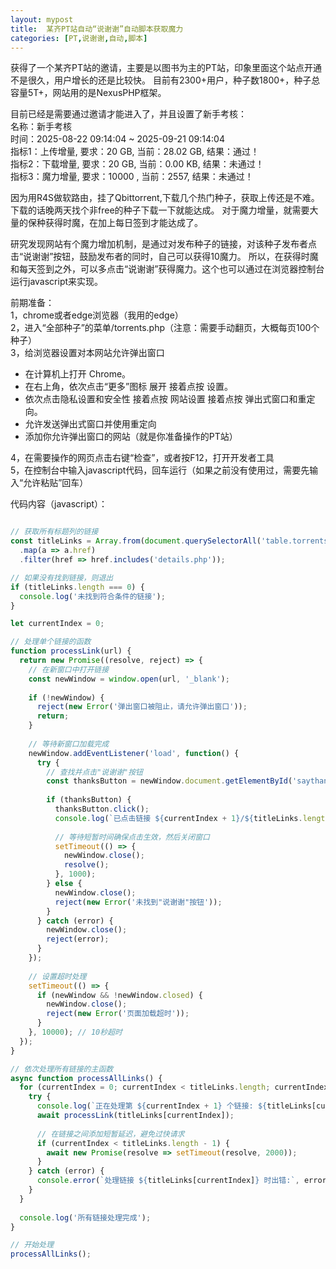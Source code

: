 ```yaml
---
layout: mypost
title:  某齐PT站自动“说谢谢”自动脚本获取魔力
categories: [PT,说谢谢,自动,脚本]
---
```


获得了一个某齐PT站的邀请，主要是以图书为主的PT站，印象里面这个站点开通不是很久，用户增长的还是比较快。
目前有2300+用户，种子数1800+，种子总容量5T+，网站用的是NexusPHP框架。

目前已经是需要通过邀请才能进入了，并且设置了新手考核：  <br>
名称：新手考核<br>
时间：2025-08-22 09:14:04 ~ 2025-09-21 09:14:04 <br>
指标1：上传增量, 要求：20 GB, 当前：28.02 GB, 结果：通过！ <br>
指标2：下载增量, 要求：20 GB, 当前：0.00 KB, 结果：未通过！ <br>
指标3：魔力增量, 要求：10000 , 当前：2557, 结果：未通过！ <br>

因为用R4S做软路由，挂了Qbittorrent,下载几个热门种子，获取上传还是不难。下载的话晚两天找个非free的种子下载一下就能达成。
对于魔力增量，就需要大量的保种获得时魔，在加上每日签到才能达成了。

研究发现网站有个魔力增加机制，是通过对发布种子的链接，对该种子发布者点击“说谢谢”按钮，鼓励发布者的同时，自己可以获得10魔力。
所以，在获得时魔和每天签到之外，可以多点击“说谢谢”获得魔力。这个也可以通过在浏览器控制台运行javascript来实现。

前期准备： </br>
1，chrome或者edge浏览器（我用的edge） <br>
2，进入“全部种子”的菜单/torrents.php（注意：需要手动翻页，大概每页100个种子） <br>
3，给浏览器设置对本网站允许弹出窗口 <br>
- 在计算机上打开 Chrome。
- 在右上角，依次点击“更多”图标 展开 接着点按 设置。
- 依次点击隐私设置和安全性 接着点按 网站设置 接着点按 弹出式窗口和重定向。
- 允许发送弹出式窗口并使用重定向
- 添加你允许弹出窗口的网站（就是你准备操作的PT站） <br>

4，在需要操作的网页点击右键“检查”，或者按F12，打开开发者工具 <br>
5，在控制台中输入javascript代码，回车运行（如果之前没有使用过，需要先输入“允许粘贴”回车） <br>

代码内容（javascript）：


```javascript

// 获取所有标题列的链接
const titleLinks = Array.from(document.querySelectorAll('table.torrents a[href^="details.php?id="]'))
  .map(a => a.href)
  .filter(href => href.includes('details.php'));

// 如果没有找到链接，则退出
if (titleLinks.length === 0) {
  console.log('未找到符合条件的链接');
}

let currentIndex = 0;

// 处理单个链接的函数
function processLink(url) {
  return new Promise((resolve, reject) => {
    // 在新窗口中打开链接
    const newWindow = window.open(url, '_blank');
    
    if (!newWindow) {
      reject(new Error('弹出窗口被阻止，请允许弹出窗口'));
      return;
    }
    
    // 等待新窗口加载完成
    newWindow.addEventListener('load', function() {
      try {
        // 查找并点击"说谢谢"按钮
        const thanksButton = newWindow.document.getElementById('saythanks');
        
        if (thanksButton) {
          thanksButton.click();
          console.log(`已点击链接 ${currentIndex + 1}/${titleLinks.length} 的"说谢谢"按钮`);
          
          // 等待短暂时间确保点击生效，然后关闭窗口
          setTimeout(() => {
            newWindow.close();
            resolve();
          }, 1000);
        } else {
          newWindow.close();
          reject(new Error('未找到"说谢谢"按钮'));
        }
      } catch (error) {
        newWindow.close();
        reject(error);
      }
    });
    
    // 设置超时处理
    setTimeout(() => {
      if (newWindow && !newWindow.closed) {
        newWindow.close();
        reject(new Error('页面加载超时'));
      }
    }, 10000); // 10秒超时
  });
}

// 依次处理所有链接的主函数
async function processAllLinks() {
  for (currentIndex = 0; currentIndex < titleLinks.length; currentIndex++) {
    try {
      console.log(`正在处理第 ${currentIndex + 1} 个链接: ${titleLinks[currentIndex]}`);
      await processLink(titleLinks[currentIndex]);
      
      // 在链接之间添加短暂延迟，避免过快请求
      if (currentIndex < titleLinks.length - 1) {
        await new Promise(resolve => setTimeout(resolve, 2000));
      }
    } catch (error) {
      console.error(`处理链接 ${titleLinks[currentIndex]} 时出错:`, error.message);
    }
  }
  
  console.log('所有链接处理完成');
}

// 开始处理
processAllLinks();

```
